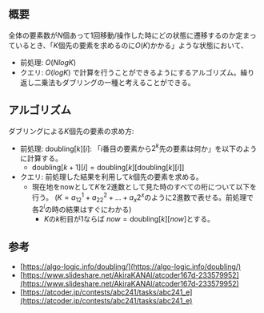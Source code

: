 ## 概要

全体の要素数が$N$個あって1回移動/操作した時にどの状態に遷移するのか定まっているとき、「$K$個先の要素を求めるのに$O(K)$かかる」ような状態において、
- 前処理: $O(N log K)$
- クエリ: $O(log K)$
で計算を行うことができるようにするアルゴリズム。繰り返し二乗法もダブリングの一種と考えることができる。

## アルゴリズム

ダブリングによる$K$個先の要素の求め方:
- 前処理: $\textrm{doubling}[k][i]$: 「$i$番目の要素から$2^k$先の要素は何か」を以下のように計算する。
	- $\textrm{doubling}[k+1][i] = \textrm{doubling}[k][\textrm{doubling}[k][i]]$ 
- クエリ: 前処理した結果を利用して$k$個先の要素を求める。
	- 現在地をnowとして$K$を2進数として見た時のすべての桁について以下を行う。
	  ($K = a_12^1 + a_22^2 + ... + a_x2^x$のように2進数で表せる。前処理で各$2^i$の時の結果はすぐにわかる)
		- $K$の$k$桁目が1ならば $now=\textrm{doubling}[k][now]$とする。

## 参考

- [https://algo-logic.info/doubling/](https://algo-logic.info/doubling/)
- [https://www.slideshare.net/AkiraKANAI/atcoder167d-233579952](https://www.slideshare.net/AkiraKANAI/atcoder167d-233579952)
- [https://atcoder.jp/contests/abc241/tasks/abc241_e](https://atcoder.jp/contests/abc241/tasks/abc241_e)